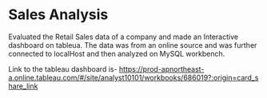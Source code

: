 # Sales Analysis
Evaluated the Retail Sales data of a company and made an Interactive dashboard on tableua.
The data was from an online source and was further connected to localHost and then analyzed on MySQL workbench.

Link to the tableau dashboard is- https://prod-apnortheast-a.online.tableau.com/#/site/analyst10101/workbooks/686019?:origin=card_share_link

